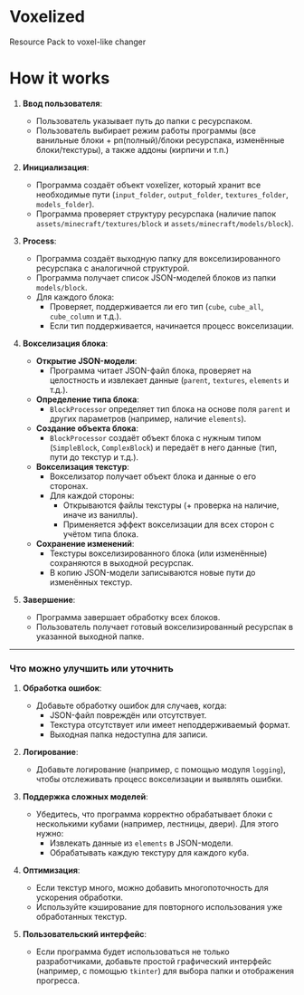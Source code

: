 # Voxelized
 Resource Pack to voxel-like changer

# How it works

1. **Ввод пользователя**:
   - Пользователь указывает путь до папки с ресурспаком.
   - Пользователь выбирает режим работы программы (все ванильные блоки + рп(полный)/блоки ресурспака, изменённые блоки/текстуры), а также аддоны (кирпичи и т.п.)

2. **Инициализация**:
   - Программа создаёт объект voxelizer, который хранит все необходимые пути (`input_folder`, `output_folder`, `textures_folder`, `models_folder`).
   - Программа проверяет структуру ресурспака (наличие папок `assets/minecraft/textures/block` и `assets/minecraft/models/block`).

3. **Process**:
   - Программа создаёт выходную папку для вокселизированного ресурспака с аналогичной структурой.
   - Программа получает список JSON-моделей блоков из папки `models/block`.
   - Для каждого блока:
     - Проверяет, поддерживается ли его тип (`cube`, `cube_all`, `cube_column` и т.д.).
     - Если тип поддерживается, начинается процесс вокселизации.

4. **Вокселизация блока**:
   - **Открытие JSON-модели**:
     - Программа читает JSON-файл блока, проверяет на целостность и извлекает данные (`parent`, `textures`, `elements` и т.д.).
   - **Определение типа блока**:
     - `BlockProcessor` определяет тип блока на основе поля `parent` и других параметров (например, наличие `elements`).
   - **Создание объекта блока**:
     - `BlockProcessor` создаёт объект блока с нужным типом (`SimpleBlock`, `ComplexBlock`) и передаёт в него данные (тип, пути до текстур и т.д.).
   - **Вокселизация текстур**:
     - Вокселизатор получает объект блока и данные о его сторонах.
     - Для каждой стороны:
       - Открываются файлы текстуры (+ проверка на наличие, иначе из ваниллы).
       - Применяется эффект вокселизации для всех сторон с учётом типа блока.
   - **Сохранение изменений**:
     - Текстуры вокселизированного блока (или изменённые) сохраняются в выходной ресурспак.
     - В копию JSON-модели записываются новые пути до изменённых текстур.

5. **Завершение**:
   - Программа завершает обработку всех блоков.
   - Пользователь получает готовый вокселизированный ресурспак в указанной выходной папке.

---

### **Что можно улучшить или уточнить**

1. **Обработка ошибок**:
   - Добавьте обработку ошибок для случаев, когда:
     - JSON-файл повреждён или отсутствует.
     - Текстура отсутствует или имеет неподдерживаемый формат.
     - Выходная папка недоступна для записи.

2. **Логирование**:
   - Добавьте логирование (например, с помощью модуля `logging`), чтобы отслеживать процесс вокселизации и выявлять ошибки.

3. **Поддержка сложных моделей**:
   - Убедитесь, что программа корректно обрабатывает блоки с несколькими кубами (например, лестницы, двери). Для этого нужно:
     - Извлекать данные из `elements` в JSON-модели.
     - Обрабатывать каждую текстуру для каждого куба.

4. **Оптимизация**:
   - Если текстур много, можно добавить многопоточность для ускорения обработки.
   - Используйте кэширование для повторного использования уже обработанных текстур.

5. **Пользовательский интерфейс**:
   - Если программа будет использоваться не только разработчиками, добавьте простой графический интерфейс (например, с помощью `tkinter`) для выбора папки и отображения прогресса.